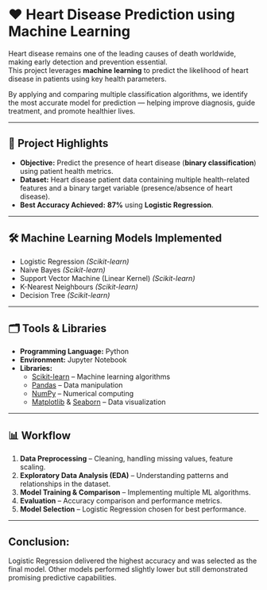 # ❤️ Heart Disease Prediction using Machine Learning

Heart disease remains one of the leading causes of death worldwide, making early detection and prevention essential.  
This project leverages **machine learning** to predict the likelihood of heart disease in patients using key health parameters.

By applying and comparing multiple classification algorithms, we identify the most accurate model for prediction — helping improve diagnosis, guide treatment, and promote healthier lives.

---

## 📌 Project Highlights

- **Objective:** Predict the presence of heart disease (**binary classification**) using patient health metrics.
- **Dataset:** Heart disease patient data containing multiple health-related features and a binary target variable (presence/absence of heart disease).
- **Best Accuracy Achieved:** **87%** using **Logistic Regression**.

---

## 🛠 Machine Learning Models Implemented

- Logistic Regression *(Scikit-learn)*
- Naive Bayes *(Scikit-learn)*
- Support Vector Machine (Linear Kernel) *(Scikit-learn)*
- K-Nearest Neighbours *(Scikit-learn)*
- Decision Tree *(Scikit-learn)*

---

## 🗂 Tools & Libraries

- **Programming Language:** Python  
- **Environment:** Jupyter Notebook  
- **Libraries:**
  - [Scikit-learn](https://scikit-learn.org/) – Machine learning algorithms
  - [Pandas](https://pandas.pydata.org/) – Data manipulation
  - [NumPy](https://numpy.org/) – Numerical computing
  - [Matplotlib](https://matplotlib.org/) & [Seaborn](https://seaborn.pydata.org/) – Data visualization

---

## 📊 Workflow

1. **Data Preprocessing** – Cleaning, handling missing values, feature scaling.  
2. **Exploratory Data Analysis (EDA)** – Understanding patterns and relationships in the dataset.  
3. **Model Training & Comparison** – Implementing multiple ML algorithms.  
4. **Evaluation** – Accuracy comparison and performance metrics.  
5. **Model Selection** – Logistic Regression chosen for best performance.  

---

## Conclusion: 
Logistic Regression delivered the highest accuracy and was selected as the final model.
Other models performed slightly lower but still demonstrated promising predictive capabilities.

